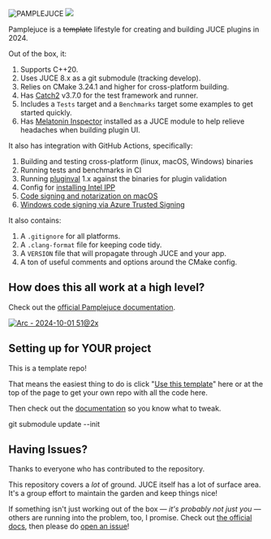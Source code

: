 ![PAMPLEJUCE](assets/images/pamplejuce.png)
[![](https://github.com/sudara/pamplejuce/actions/workflows/build_and_test.yml/badge.svg)](https://github.com/sudara/pamplejuce/actions)

Pamplejuce is a ~~template~~ lifestyle for creating and building JUCE plugins in 2024.

Out of the box, it:

1. Supports C++20.
2. Uses JUCE 8.x as a git submodule (tracking develop).
3. Relies on CMake 3.24.1 and higher for cross-platform building.
4. Has [Catch2](https://github.com/catchorg/Catch2) v3.7.0 for the test framework and runner.
5. Includes a `Tests` target and a `Benchmarks` target some examples to get started quickly.
6. Has [Melatonin Inspector](https://github.com/sudara/melatonin_inspector) installed as a JUCE module to help relieve headaches when building plugin UI.

It also has integration with GitHub Actions, specifically:

1. Building and testing cross-platform (linux, macOS, Windows) binaries
2. Running tests and benchmarks in CI
3. Running [pluginval](http://github.com/tracktion/pluginval) 1.x against the binaries for plugin validation
4. Config for [installing Intel IPP](https://www.intel.com/content/www/us/en/developer/tools/oneapi/ipp.html)
5. [Code signing and notarization on macOS](https://melatonin.dev/blog/how-to-code-sign-and-notarize-macos-audio-plugins-in-ci/)
6. [Windows code signing via Azure Trusted Signing](https://melatonin.dev/blog/code-signing-on-windows-with-azure-trusted-signing/)

It also contains:

1. A `.gitignore` for all platforms.
2. A `.clang-format` file for keeping code tidy.
3. A `VERSION` file that will propagate through JUCE and your app.
4. A ton of useful comments and options around the CMake config.

## How does this all work at a high level?

Check out the [official Pamplejuce documentation](https://melatonin.dev/manuals/pamplejuce/how-does-this-all-work/).

[![Arc - 2024-10-01 51@2x](https://github.com/user-attachments/assets/01d19d2d-fbac-481f-8cec-e9325b2abe57)](https://melatonin.dev/manuals/pamplejuce/how-does-this-all-work/)

## Setting up for YOUR project

This is a template repo!

That means the easiest thing to do is click "[Use this template](https://github.com/sudara/pamplejuce/generate)" here or at the top of the page to get your own repo with all the code here.

Then check out the [documentation](https://melatonin.dev/manuals/pamplejuce/setting-your-project-up/) so you know what to tweak.

git submodule update --init

## Having Issues?

Thanks to everyone who has contributed to the repository. 

This repository covers a _lot_ of ground. JUCE itself has a lot of surface area. It's a group effort to maintain the garden and keep things nice!

If something isn't just working out of the box — *it's probably not just you* — others are running into the problem, too, I promise. Check out [the official docs](https://melatonin.dev/manuals/pamplejuce), then please do [open an issue](https://github.com/sudara/pamplejuce/issues/new)!
